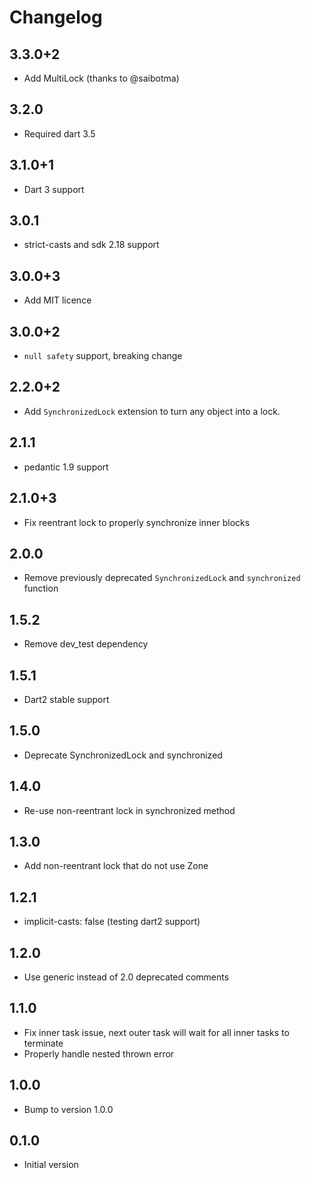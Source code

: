 # Changelog

## 3.3.0+2

* Add MultiLock (thanks to @saibotma)

## 3.2.0

* Required dart 3.5

## 3.1.0+1

* Dart 3 support

## 3.0.1

* strict-casts and sdk 2.18 support

## 3.0.0+3

- Add MIT licence

## 3.0.0+2

- `null safety` support, breaking change

## 2.2.0+2

- Add `SynchronizedLock` extension to turn any object into a lock.

## 2.1.1

- pedantic 1.9 support

## 2.1.0+3

- Fix reentrant lock to properly synchronize inner blocks

## 2.0.0

- Remove previously deprecated `SynchronizedLock` and `synchronized` function

## 1.5.2

- Remove dev_test dependency

## 1.5.1

- Dart2 stable support

## 1.5.0

- Deprecate SynchronizedLock and synchronized

## 1.4.0

- Re-use non-reentrant lock in synchronized method

## 1.3.0

- Add non-reentrant lock that do not use Zone

## 1.2.1

- implicit-casts: false (testing dart2 support)

## 1.2.0

- Use generic instead of 2.0 deprecated comments

## 1.1.0

- Fix inner task issue, next outer task will wait for all inner tasks to terminate
- Properly handle nested thrown error

## 1.0.0

- Bump to version 1.0.0

## 0.1.0

- Initial version
